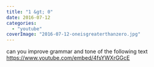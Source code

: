```yaml
---
title: "1 &gt; 0"
date: 2016-07-12
categories:
  - "youtube"
coverImage: "2016-07-12-oneisgreaterthanzero.jpg"
---
```


can you improve grammar and tone of the following text
https://www.youtube.com/embed/4fsYWXrGGcE
